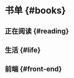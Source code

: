 # 书单 {#books}

## 正在阅读 {#reading}

<VirtualBook :books="[
  {
  title: '你不知道的JavaScript（上）',
  spine: '#F7DF4B',
  tag: 'JS',
  cover: 'https://tva1.sinaimg.cn/large/e6c9d24egy1h20zo01oxfj207i09r3yr.jpg'
},
]"></VirtualBook>

## 生活 {#life}

<VirtualBook :books="[
{
title: '时间从来不语，却回答了所有问题',
spine: '#E5CA9D',
tag: '',
cover: '/img/time.jpeg'
},{
  title: '停止你的内在战争',
  spine: '#E45D42',
  tag: '',
  cover: '/img/stopwar.jpeg'
}
]"></VirtualBook>

## 前端 {#front-end}

<VirtualBook :books="[
{
  title: '深入浅出Vue.js',
  spine: '#52B47E',
  tag: 'Vue',
  cover: '/img/vue2.jpeg'
},{
  title: 'JavaScript设计模式与开发实践',
  spine: '#1D4699',
  tag: '',
  cover: '/img/jsDesign.jpeg'
},{
  title: 'Vue.js 设计与实现',
  spine: '#52B47E',
  tag: 'Vue',
  cover: 'https://tva1.sinaimg.cn/large/e6c9d24egy1h298znqo73j207i09iq35.jpg'
},{
title: 'JavaScript高级程序设计',
spine: '#9C1A31',
tag: 'JS',
cover: '/img/javascript.jpeg'
},{
  title: '你不知道的JavaScript（中）',
  spine: '#F7DF4B',
  tag: 'JS',
  cover: 'https://tva1.sinaimg.cn/large/e6c9d24egy1h20zo01oxfj207i09r3yr.jpg'
},{
  title: '深入理解ES6',
  spine: '#FFFCD0',
  tag: 'ES6',
  cover: '/img/es6.jpeg'
},{
  title: 'web性能权威指南',
  spine: '#FFFFFF',
  tag: 'web',
  cover: '/img/web.jpeg'
},{
  title: '深入浅出nodeJS',
  spine: '#FFFFFF',
  tag: 'node',
  cover: '/img/node.jpeg'
},
{
  title: '深入React技术栈',
  spine: '#122D44',
  tag: 'React',
  cover: '/img/react.jpeg'
},
{
  title: 'WebKit技术内幕',
  spine: '#9F3A35',
  tag: 'web',
  cover: '/img/webkit.jpeg'
},
{
  title: '前端架构师',
  spine: '#829F41',
  tag: 'web',
  cover: '/img/webbuilder.jpeg'
},
{
  title: 'CSS权威指南',
  spine: '#009497',
  tag: 'css',
  cover: '/img/cssauth.jpeg'
}
]"></VirtualBook>
